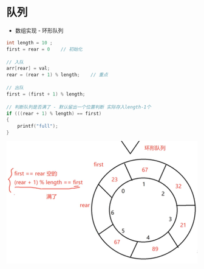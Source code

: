 # 队列

- 数组实现 - 环形队列

``` C++
int length = 10 ;
first = rear = 0    // 初始化

// 入队
arr[rear] = val;
rear = (rear + 1) % length;    // 重点

// 出队
first = (first + 1) % length;

// 判断队列是否满了 - 默认留出一个位置判断 实际存入length-1个
if (((rear + 1) % length) == first)
{
    printf("full");    
}

```
![alt text](img/04_1.png)